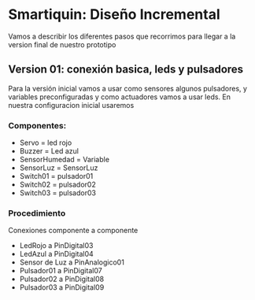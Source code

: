 # Smartiquin: Diseño Incremental
Vamos a describir los diferentes pasos que recorrimos para llegar a la version final de nuestro prototipo

## Version 01: conexión basica, leds y pulsadores
Para la versión inicial vamos a usar como sensores algunos pulsadores, y variables preconfiguradas y como actuadores vamos a usar leds. 
En nuestra configuracion inicial usaremos

### Componentes: 
* Servo = led rojo
* Buzzer = Led azul
* SensorHumedad = Variable
* SensorLuz = SensorLuz
* Switch01 = pulsador01
* Switch02 = pulsador02
* Switch03 = pulsador03

### Procedimiento 
Conexiones componente a componente
* LedRojo a PinDigital03
* LedAzul a PinDigital04
* Sensor de Luz a PinAnalogico01
* Pulsador01 a PinDigital07
* Pulsador02 a PinDigital08
* Pulsador03 a PinDigital09